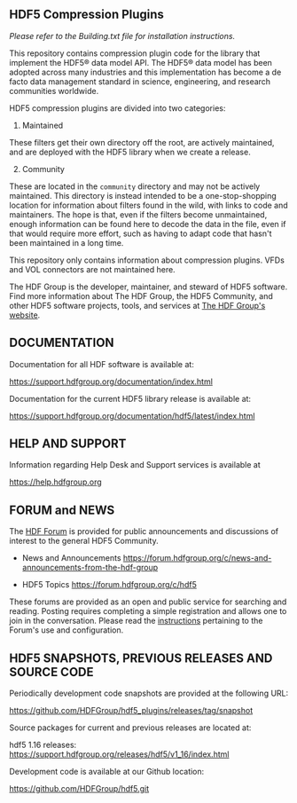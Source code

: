 HDF5 Compression Plugins
------------------------

*Please refer to the Building.txt file for installation instructions.*

This repository contains compression plugin code for the library that implement the
HDF5® data model API. The HDF5® data model has been adopted across
many industries and this implementation has become a de facto data management standard
in science, engineering, and research communities worldwide.

HDF5 compression plugins are divided into two categories:

1) Maintained

These filters get their own directory off the root, are actively maintained,
and are deployed with the HDF5 library when we create a release.

2) Community

These are located in the `community` directory and may not be actively maintained.
This directory is instead intended to be a one-stop-shopping location for information about
filters found in the wild, with links to code and maintainers. The hope is that, even
if the filters become unmaintained, enough information can be found here to decode
the data in the file, even if that would require more effort, such as having to
adapt code that hasn't been maintained in a long time.

This repository only contains information about compression plugins. VFDs and VOL
connectors are not maintained here.

The HDF Group is the developer, maintainer, and steward of HDF5 software. Find more
information about The HDF Group, the HDF5 Community, and other HDF5 software projects,
tools, and services at [The HDF Group's website](https://www.hdfgroup.org/). 

DOCUMENTATION
-------------
Documentation for all HDF software is available at:

   https://support.hdfgroup.org/documentation/index.html

Documentation for the current HDF5 library release is available at:

   https://support.hdfgroup.org/documentation/hdf5/latest/index.html

HELP AND SUPPORT
----------------
Information regarding Help Desk and Support services is available at

   https://help.hdfgroup.org 



FORUM and NEWS
--------------
The [HDF Forum](https://forum.hdfgroup.org) is provided for public announcements and discussions
of interest to the general HDF5 Community.

   - News and Announcements
   https://forum.hdfgroup.org/c/news-and-announcements-from-the-hdf-group

   - HDF5 Topics
   https://forum.hdfgroup.org/c/hdf5

These forums are provided as an open and public service for searching and reading.
Posting requires completing a simple registration and allows one to join in the
conversation.  Please read the [instructions](https://forum.hdfgroup.org/t/quickstart-guide-welcome-to-the-new-hdf-forum
) pertaining to the Forum's use and configuration.


HDF5 SNAPSHOTS, PREVIOUS RELEASES AND SOURCE CODE
--------------------------------------------
Periodically development code snapshots are provided at the following URL:

   https://github.com/HDFGroup/hdf5_plugins/releases/tag/snapshot

Source packages for current and previous releases are located at:

   hdf5 1.16 releases:
   https://support.hdfgroup.org/releases/hdf5/v1_16/index.html

Development code is available at our Github location:

   https://github.com/HDFGroup/hdf5.git

